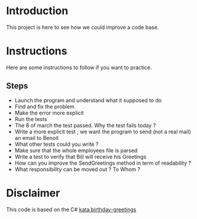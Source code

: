 
# Introduction
This project is here to see how we could improve a code base.

# Instructions 
Here are some instructions to follow if you want to practice.

## Steps
- Launch the program and understand what it supposed to do
- Find and fix the problem
- Make the error more explicit
- Run the tests
- The 8 of march the test passed. Why the test fails today ?
- Write a more explicit test ; we want the program to send (not a real mail) an email to Benoit
- What other tests could you write ?
- Make sure that the whole employees file is parsed
- Write a test to verify that Bill will receive his Greetings
- How can you improve the SendGreetings method in term of readability ?
- What responsibility can be moved out ? To Whom ?


# Disclaimer
This code is based on the C# [kata birthday-greetings](https://github.com/artisan-developpeur/birthday-greeting)
